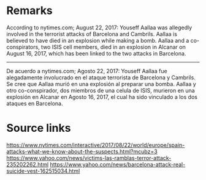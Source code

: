 # Remarks

According to nytimes.com; August 22, 2017: Youseff Aallaa was allegedly involved in the terrorist attacks of Barcelona and Cambrils. Aallaa is believed to have died in an explosion while making a bomb. Aallaa and a co-conspirators, two ISIS cell members, died in an explosion in Alcanar on August 16, 2017, which has been linked to the two attacks in Barcelona.

***************************************************************************************************************************************************

De acuerdo a nytimes.com; Agosto 22, 2017: Youseff Aallaa fue alegadamente involucrado en el ataque terrorista de Barcelona y Cambrils. Se cree que Aallaa murió en una explosión al preparar una bomba. Aallaa y otro co-conspirador, dos miembros de una celula de ISIS, murieron en una explosión en Alcanar en Agosto 16, 2017, el cual ha sido vinculado a los dos ataques en Barcelona.

# Source links
https://www.nytimes.com/interactive/2017/08/22/world/europe/spain-attacks-what-we-know-about-the-suspects.html?mcubz=3
https://www.yahoo.com/news/victims-las-ramblas-terror-attack-235202262.html
https://www.yahoo.com/news/barcelona-attack-real-suicide-vest-162515034.html
